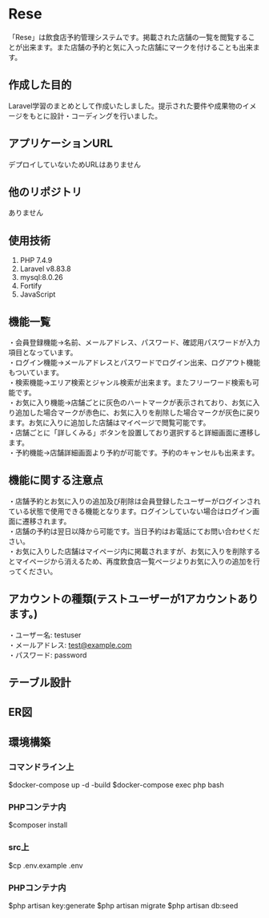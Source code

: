 # Rese
「Rese」は飲食店予約管理システムです。掲載された店舗の一覧を閲覧することが出来ます。また店舗の予約と気に入った店舗にマークを付けることも出来ます。

## 作成した目的
Laravel学習のまとめとして作成いたしました。提示された要件や成果物のイメージをもとに設計・コーディングを行いました。

## アプリケーションURL
デプロイしていないためURLはありません

## 他のリポジトリ
ありません

## 使用技術
1. PHP 7.4.9
2. Laravel v8.83.8
3. mysql:8.0.26
4. Fortify
5. JavaScript

## 機能一覧
・会員登録機能→名前、メールアドレス、パスワード、確認用パスワードが入力項目となっています。  
・ログイン機能→メールアドレスとパスワードでログイン出来、ログアウト機能もついています。  
・検索機能→エリア検索とジャンル検索が出来ます。またフリーワード検索も可能です。  
・お気に入り機能→店舗ごとに灰色のハートマークが表示されており、お気に入り追加した場合マークが赤色に、お気に入りを削除した場合マークが灰色に戻ります。お気に入りに追加した店舗はマイページで閲覧可能です。  
・店舗ごとに「詳しくみる」ボタンを設置しており選択すると詳細画面に遷移します。  
・予約機能→店舗詳細画面より予約が可能です。予約のキャンセルも出来ます。  

## 機能に関する注意点
・店舗予約とお気に入りの追加及び削除は会員登録したユーザーがログインされている状態で使用できる機能となります。ログインしていない場合はログイン画面に遷移されます。   
・店舗の予約は翌日以降から可能です。当日予約はお電話にてお問い合わせください。  
・お気に入りした店舗はマイページ内に掲載されますが、お気に入りを削除するとマイページから消えるため、再度飲食店一覧ページよりお気に入りの追加を行ってください。

## アカウントの種類(テストユーザーが1アカウントあります。)
・ユーザー名: testuser  
・メールアドレス: test@example.com  
・パスワード: password

## テーブル設計


## ER図


## 環境構築

### コマンドライン上
$docker-compose up -d -build
$docker-compose exec php bash

### PHPコンテナ内
$composer install

### src上
$cp .env.example .env

### PHPコンテナ内
$php artisan key:generate
$php artisan migrate
$php artisan db:seed
